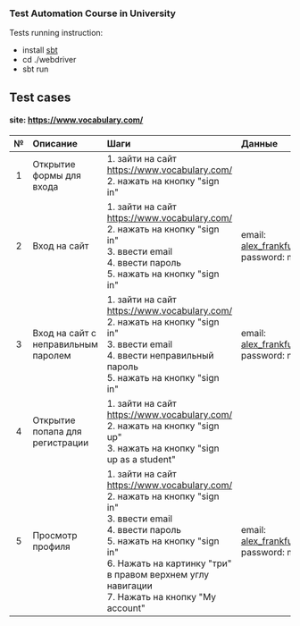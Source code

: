### Test Automation Course in University

Tests running instruction:
  * install [sbt](http://www.scala-sbt.org/download.html)
  * cd ./webdriver
  * sbt run

## Test cases
#### site: https://www.vocabulary.com/


| № | Описание | Шаги | Данные | Ожидаемый результат |
| :---: | :--- | :--- | :--- | :--- |
| 1 | Открытие формы для входа | 1. зайти на сайт https://www.vocabulary.com/ <br />2. нажать на кнопку "sign in" |  | Откроется форма для входа |
| 2 | Вход на сайт | 1. зайти на сайт https://www.vocabulary.com/ <br />2. нажать на кнопку "sign in" <br />3. ввести email <br />4. ввести пароль <br />5. нажать на кнопку "sign in" | email: alex_frankfurt@mail.ru  <br />password: might39 | Переход на главную страницу, nickname == Alex A. |
| 3 | Вход на сайт с неправильным паролем | 1. зайти на сайт https://www.vocabulary.com/ <br />2. нажать на кнопку "sign in" <br />3. ввести email <br />4. ввести неправильный пароль <br />5. нажать на кнопку "sign in" | email: alex_frankfurt@mail.ru <br />password: notVal1d | появление сообщения "Sorry, we don't recognize that username and password." |
| 4 | Открытие попапа для регистрации | 1. зайти на сайт https://www.vocabulary.com/ <br />2. нажать на кнопку "sign up" <br/> 3. нажать на кнопку  "sign up as a student" |  | Откроется форма для регистрации, появится кнопка с надписью "create your account" |
| 5 | Просмотр профиля | 1. зайти на сайт https://www.vocabulary.com/ <br />2. нажать на кнопку "sign in" <br />3. ввести email <br />4. ввести пароль <br />5. нажать на кнопку "sign in" <br />6. Нажать на картинку "три" в правом верхнем углу навигации <br/> 7. Нажать на кнопку "My account" | email: alex_frankfurt@mail.ru <br />password: might39 | Переход на https://lingualeo.com/ru/profile |
